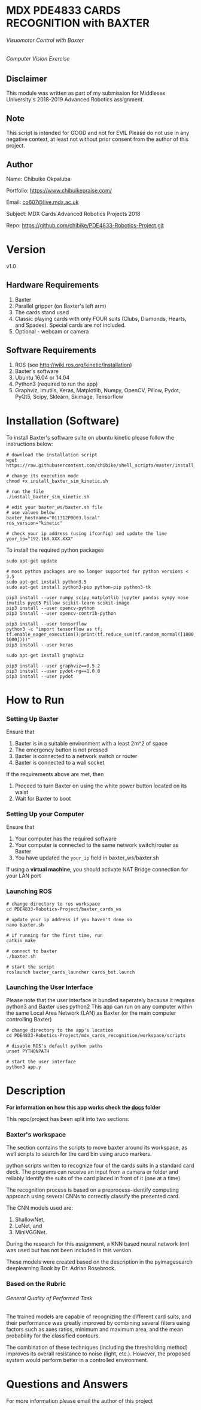 
# MDX PDE4833 CARDS RECOGNITION with BAXTER 
###### Visuomotor Control with Baxter
###### Computer Vision Exercise

## Disclaimer
This module was written as part of my submission for Middlesex University's 2018-2019 Advanced Robotics assignment.

## Note
This script is intended for GOOD and not for EVIL
Please do not use in any negative context, at least not without prior consent from
the author of this project.

## Author
Name: Chibuike Okpaluba

Portfolio: https://www.chibuikepraise.com/

Email: co607@live.mdx.ac.uk

Subject: MDX Cards Advanced Robotics Projects 2018

Repo: https://github.com/chibike/PDE4833-Robotics-Project.git


# Version
v1.0


## Hardware Requirements
1. Baxter
2. Parallel gripper (on Baxter's left arm)
3. The cards stand used
4. Classic playing cards with only FOUR suits (Clubs, Diamonds, Hearts, and Spades).
   Special cards are not included.
5. Optional - webcam or camera

## Software Requirements
1. ROS (see http://wiki.ros.org/kinetic/Installation)
2. Baxter's software
3. Ubuntu 16.04 or 14.04
4. Python3 (required to run the app)
5. Graphviz, Imutils, Keras, Matplotlib, Numpy, OpenCV, Pillow, Pydot, PyQt5, Scipy, Sklearn, Skimage, Tensorflow

# Installation (Software)
To install Baxter's software suite on ubuntu kinetic please follow the instructions below:
```
# download the installation script
wget https://raw.githubusercontent.com/chibike/shell_scripts/master/install_baxter_sim_kinetic.sh

# change its execution mode
chmod +x install_baxter_sim_kinetic.sh

# run the file
./install_baxter_sim_kinetic.sh

# edit your baxter_ws/baxter.sh file
# use values below
baxter_hostname="011312P0003.local"
ros_version="kinetic"

# check your ip address (using ifconfig) and update the line
your_ip="192.168.XXX.XXX"
```

To install the required python packages
```
sudo apt-get update

# most python packages are no longer supported for python versions < 3.5
sudo apt-get install python3.5
sudo apt-get install python3-pip python-pip python3-tk

pip3 install --user numpy scipy matplotlib jupyter pandas sympy nose imutils pyqt5 Pillow scikit-learn scikit-image
pip3 install --user opencv-python
pip3 install --user opencv-contrib-python

pip3 install --user tensorflow
python3 -c "import tensorflow as tf; tf.enable_eager_execution();print(tf.reduce_sum(tf.random_normal([1000, 1000])))"
pip3 install --user keras

sudo apt-get install graphviz

pip3 install --user graphviz==0.5.2
pip3 install --user pydot-ng==1.0.0
pip3 install --user pydot
```

# How to Run
### Setting Up Baxter
Ensure that
1. Baxter is in a suitable environment with a least 2m^2 of space
2. The emergency button is not pressed
3. Baxter is connected to a network switch or router
4. Baxter is connected to a wall socket

If the requirements above are met, then
1. Proceed to turn Baxter on using the white power button located on its waist
2. Wait for Baxter to boot

### Setting Up your Computer
Ensure that
1. Your computer has the required software
2. Your computer is connected to the same network switch/router as Baxter
3. You have updated the `your_ip` field in baxter_ws/baxter.sh

If using a **virtual machine**, you should activate NAT Bridge connection for your LAN port

### Launching ROS
```
# change directory to ros workspace
cd PDE4833-Robotics-Project/baxter_cards_ws

# update your ip address if you haven't done so
nano baxter.sh

# if running for the first time, run
catkin_make

# connect to baxter
./baxter.sh

# start the script
roslaunch baxter_cards_launcher cards_bot.launch
```

### Launching the User Interface

Please note that the user interface is bundled seperately because it requires python3 and Baxter uses python2
This app can run on any computer within the same Local Area Network (LAN) as Baxter (or the main computer controlling Baxter)

```
# change directory to the app's location
cd PDE4833-Robotics-Project/mdx_cards_recognition/workspace/scripts

# disable ROS's default python paths
unset PYTHONPATH

# start the user interface
python3 app.y
```

# Description
**For information on how this app works check the [docs](https://github.com/chibike/PDE4833-Robotics-Project/tree/master/docs) folder**

This repo/project has been split into two sections:

### Baxter's workspace
The section contains the scripts to move baxter around its workspace, as well scripts to search for the card bin using aruco markers.

python scripts written to recognize four of the cards suits in a standard card deck. The programs can receive an input from a camera or folder and reliably identify the suits of the card placed in front of it (one at a time).

The recognition process is based on a preprocess-identify computing approach using several CNNs to correctly classify the presented card.

The CNN models used are:
1. ShallowNet,
2. LeNet, and
3. MiniVGGNet.

During the research for this assignment, a KNN based neural network (nn) was used but has not been included in this version.

These models were created based on the description in the pyimagesearch deeplearning Book by Dr. Adrian Rosebrock.

### Based on the Rubric
###### General Quality of Performed Task

The trained models are capable of recognizing the different card suits, and their performance was greatly improved by combining several filters using factors such as axes ratios, minimum and maximum area, and the mean probability for the classified contours.

The combination of these techniques (including the thresholding method) improves its overall resistance to noise (light, etc.). However, the proposed system would perform better in a controlled environment.


# Questions and Answers
For more information please email the author of this project
